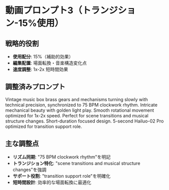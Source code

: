 # 動画プロンプト3（トランジション-15%使用）

## 戦略的役割
- **使用配分**: 15%（補助的効果）
- **編集配置**: 場面転換・音楽構造変化点
- **速度調整**: 1x-2x 短時間効果

## 調整済みプロンプト

Vintage music box brass gears and mechanisms turning slowly with technical precision, synchronized to 75 BPM clockwork rhythm. Intricate mechanical beauty with golden light play. Smooth rotational movement optimized for 1x-2x speed. Perfect for scene transitions and musical structure changes. Short-duration focused design. 5-second Hailuo-02 Pro optimized for transition support role.

## 主な調整点
- **リズム同期**: "75 BPM clockwork rhythm"を明記
- **トランジション特化**: "scene transitions and musical structure changes"を強調
- **サポート役割**: "transition support role"を明確化
- **短時間設計**: 効率的な場面転換に最適化